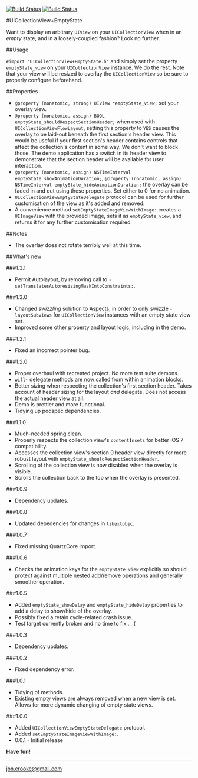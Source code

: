 [![Build Status](https://travis-ci.org/itsthejb/UICollectionViewEmptyState.svg?branch=develop)](https://travis-ci.org/itsthejb/UICollectionViewEmptyState)
[![Build Status](https://travis-ci.org/itsthejb/UICollectionViewEmptyState.svg?branch=master)](https://travis-ci.org/itsthejb/UICollectionViewEmptyState)

#UICollectionView+EmptyState

Want to display an arbitrary `UIView` on your `UICollectionView` when in an *empty* state, and in a loosely-coupled fashion? Look no further.

##Usage

`#import "UICollectionView+EmptyState.h"` and simply set the property `emptyState_view` on your `UICollectionView` instance. We do the rest. Note that your view will be resized to overlay the `UICollectionView` so be sure to properly configure beforehand.

##Properties

* `@property (nonatomic, strong) UIView *emptyState_view;` set your overlay view.
* `@property (nonatomic, assign) BOOL emptyState_shouldRespectSectionHeader;` when used with `UICollectionViewFlowLayout`, setting this property to `YES` causes the overlay to be laid-out beneath the first section's header view. This would be useful if your first section's header contains controls that affect the collection's content in some way. We don't want to block those. The demo application has a switch in its header view to demonstrate that the section header will be available for user interaction.
* `@property (nonatomic, assign) NSTimeInterval emptyState_showAnimationDuration;`, `@property (nonatomic, assign) NSTimeInterval emptyState_hideAnimationDuration;` the overlay can be faded in and out using these properties. Set either to 0 for no animation.
* `UICollectionViewEmptyStateDelegate` protocol can be used for further customisation of the view as it's added and removed.
* A convenience method `setEmptyStateImageViewWithImage:` creates a `UIImageView` with the provided image, sets it as `emptyState_view`, and returns it for any further customisation required.

##Notes

* The overlay does not rotate terribly well at this time.


##What's new

###1.3.1
 * Permit Autolayout, by removing call to `-setTranslatesAutoresizingMaskIntoConstraints:`.

###1.3.0
* Changed *swizzling* solution to [Aspects](https://github.com/steipete/Aspects), in order to only swizzle `-layoutSubviews` for `UICollectionView` instances with an empty state view set.
* Improved some other property and layout logic, including in the demo.

###1.2.1
* Fixed an incorrect pointer bug.

###1.2.0
* Proper overhaul with recreated project. No more test suite demons.
* `will~` delegate methods are now called from within animation blocks.
* Better sizing when respecting the collection's first section header. Takes account of header sizing for the layout *and* delegate. Does not access the actual header view at all.
* Demo is prettier and more functional.
* Tidying up podspec dependencies.

###1.1.0
* Much-needed spring clean.
* Properly respects the collection view's `contentInsets` for better iOS 7 compatibility.
* Accesses the collection view's section 0 header view directly for more robust layout with `emptyState_shouldRespectSectionHeader`.
* Scrolling of the collection view is now disabled when the overlay is visible.
* Scrolls the collection back to the top when the overlay is presented.

###1.0.9
* Dependency updates.

###1.0.8
* Updated depedencies for changes in `libextobjc`.

###1.0.7
* Fixed missing QuartzCore import.

###1.0.6
* Checks the animation keys for the `emptyState_view` explicitly so should protect against multiple nested add/remove operations and generally smoother operation.

###1.0.5
* Added `emptyState_showDelay` and `emptyState_hideDelay` properties to add a delay to show/hide of the overlay.
* Possibly fixed a retain cycle-related crash issue.
* Test target currently broken and no time to fix... :(

###1.0.3
* Dependency updates.

###1.0.2
* Fixed dependency error.

###1.0.1
* Tidying of methods.
* Existing empty views are always removed when a new view is set. Allows for more dynamic changing of empty state views. 

###1.0.0
* Added `UICollectionViewEmptyStateDelegate` protocol.
* Added `setEmptyStateImageViewWithImage:`.
* 0.0.1 - Initial release

 
**Have fun!**

---

<jon.crooke@gmail.com>




